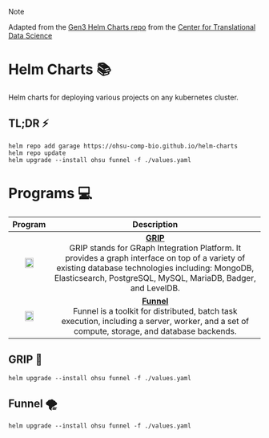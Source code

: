 > [!NOTE]
> Adapted from the [Gen3 Helm Charts repo](https://github.com/uc-cdis/gen3-helm) from the [Center for Translational Data Science](https://github.com/uc-cdis)

# Helm Charts 📚

Helm charts for deploying various projects on any kubernetes cluster.

## TL;DR ⚡
```
helm repo add garage https://ohsu-comp-bio.github.io/helm-charts
helm repo update
helm upgrade --install ohsu funnel -f ./values.yaml 
```

# Programs 💻 

| Program | Description |
:--------:|:------------:
<a href="https://bmeg.github.io/grip/"><img width="50%" src="https://github.com/user-attachments/assets/64363c84-ecc6-4de5-8380-4d4f2f2c9ef9"/></a> | [**GRIP**](https://github.com/bmeg/grip) <br> GRIP stands for GRaph Integration Platform. It provides a graph interface on top of a variety of existing database technologies including: MongoDB, Elasticsearch, PostgreSQL, MySQL, MariaDB, Badger, and LevelDB.
<a href="https://ohsu-comp-bio.github.io/funnel/"><img width="50%" src="https://github.com/user-attachments/assets/f51cf06b-d802-4e20-bde1-bcd1fc5657e6"/><a/> | [**Funnel**](https://github.com/ohsu-comp-bio/funnel) <br> Funnel is a toolkit for distributed, batch task execution, including a server, worker, and a set of compute, storage, and database backends.

## GRIP 🔧

```
helm upgrade --install ohsu funnel -f ./values.yaml 
```

## Funnel 🌪️️

```
helm upgrade --install ohsu funnel -f ./values.yaml 
```

